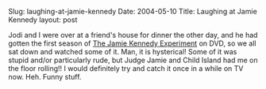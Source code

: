 Slug: laughing-at-jamie-kennedy
Date: 2004-05-10
Title: Laughing at Jamie Kennedy
layout: post

Jodi and I were over at a friend&#39;s house for dinner the other day, and he had gotten the first season of  <a href="http://www.thewb.com/Shows/Show/0,7353,%7C%7C860,00.html">The Jamie Kennedy Experiment</a> on DVD, so we all sat down and watched some of it. Man, it is hysterical! Some of it was stupid and/or particularly rude, but Judge Jamie and Child Island had me on the floor rolling!! I would definitely try and catch it once in a while on TV now. Heh. Funny stuff.
